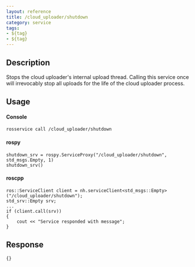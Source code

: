 ```yaml
---
layout: reference
title: /cloud_uploader/shutdown
category: service
tags: 
- ${tag} 
- ${tag}
---
```


## Description
Stops the cloud uploader's internal upload thread. Calling this service once
will irrevocably stop all uploads for the life of the cloud uploader process.

## Usage
#### Console
```
rosservice call /cloud_uploader/shutdown
```

#### rospy
```
shutdown_srv = rospy.ServiceProxy("/cloud_uploader/shutdown", std_msgs.Empty, 1)
shutdown_srv()
```

#### roscpp
```
ros::ServiceClient client = nh.serviceClient<std_msgs::Empty>("/cloud_uploader/shutdown");
std_srv::Empty srv;
...
if (client.call(srv))
{
    cout << "Service responded with message";
}
```

## Response
```
{}
```
